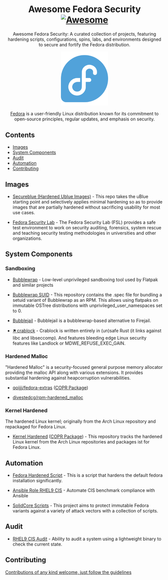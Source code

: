 <div align="center">

<!-- title -->

<!--lint ignore no-dead-urls-->

# Awesome Fedora Security [![Awesome](https://awesome.re/badge.svg)](https://awesome.re) 

<!--[![lint](https://github.com/34N0/awesome-fedora-security/actions/workflows/lint.yaml/badge.svg)](https://github.com/34N0/awesome-fedora-security/actions/workflows/lint.yaml)-->

<!-- subtitle -->

Awesome Fedora Security: A curated collection of projects, featuring hardening scripts, configurations, spins, labs, and environments designed to secure and fortify the Fedora distribution.

<!-- image -->

<a href="https://fedoraproject.org/" target="_blank" rel="noopener noreferrer">
  <img width="150" src="fedora.png" />
</a>

<!-- description -->

[Fedora](https://fedoraproject.org/) is a user-friendly Linux distribution known for its commitment to open-source principles, regular updates, and emphasis on security.

</div>

<!-- TOC -->

## Contents

- [Images](#images)
- [System Components](#system-components)
- [Audit](#audit)
- [Automation](#automation)
- [Contributing](#contributing)

<!--- [Follow](#follow)-->

<!-- CONTENT -->

## Images

- [Secureblue (Hardened Ublue Images)](https://github.com/secureblue/secureblue) - This repo takes the uBlue starting point and selectively applies minimal hardening so as to provide images that are partially hardened without sacrificing usability for most use cases.

- [Fedora Security Lab](https://github.com/fabaff/security-lab) - The Fedora Security Lab (FSL) provides a safe test environment to work on security auditing, forensics, system rescue and teaching security testing methodologies in universities and other organizations.

## System Components

### Sandboxing

- [Bubblewrap](https://github.com/containers/bubblewrap) - Low-level unprivileged sandboxing tool used by Flatpak and similar projects 

- [Bubblewrap SUID](https://github.com/34N0/bubblewrap-suid-rpm) - This repository contains the .spec file for bundling a setuid variant of Bubblewrap as an RPM. This allows using flatpaks on immutable OSTree distributions with unprivileged_user_namespaces set to 0.

- [Bubblejail](https://github.com/igo95862/bubblejail) - Bubblejail is a bubblewrap-based alternative to Firejail.

- [🡽 crablock](https://codeberg.org/crabjail/crablock) - Crablock is written entirely in (un)safe Rust (it links against libc and libseccomp). And features bleeding edge Linux security features like Landlock or MDWE_REFUSE_EXEC_GAIN.

### Hardened Malloc

"Hardened Malloc" is a security-focused general purpose memory allocator providing the malloc API along with various extensions. It provides substantial hardening against heapcorruption vulnerabilities.

- [qoijjj/fedora-extras](https://github.com/qoijjj/fedora-extras) ([COPR Package](https://copr.fedorainfracloud.org/coprs/qoijjj/hardened_malloc/))

- [divestedcg/rpm-hardened_malloc](https://github.com/divestedcg/rpm-hardened_malloc) 

### Kernel Hardened

The hardened Linux kernel; originally from the Arch Linux repository and repackaged for Fedora Linux.

- [Kernel Hardened](https://github.com/d4rklynk/kernel-hardened) ([COPR Package](https://copr.fedorainfracloud.org/coprs/samsepi0l/HardHatOS/)) - This repository tracks the hardened Linux kernel from the Arch Linux repositories and packages ist for Fedora Linux.

## Automation

- [Fedora Hardened Script](https://github.com/qoijjj/fedora-hardened) - This is a script that hardens the default fedora installation significantly.

- [Ansible Role RHEL9 CIS](https://github.com/ansible-lockdown/RHEL9-CIS) - Automate CIS benchmark compliance with Ansible

- [SolidCore Scripts](https://github.com/solidc0re/solidcore-scripts) - This project aims to protect immutable Fedora variants against a variety of attack vectors with a collection of scripts.

## Audit

- [RHEL9 CIS Audit](https://github.com/ansible-lockdown/RHEL9-CIS-Audit) - Ability to audit a system using a lightweight binary to check the current state.

<!-- END CONTENT -->

<!--## Follow-->

<!-- list people worth following on social sites (Twitter, LinkedIn, GitHub, YouTube etc.) -->

<!--Who else should we be following!?-->

## Contributing

[Contributions of any kind welcome, just follow the guidelines](contributing.md)
